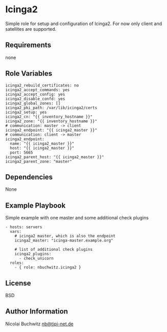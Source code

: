 Icinga2
=========

Simple role for setup and configuration of Icinga2. For now only client and satellites are supported.

Requirements
------------

none

Role Variables
--------------

```
icinga2_rebuild_certificates: no
icinga2_accept_commands: yes
icinga2_accept_config: yes
icinga2_disable_confd: yes
icinga2_global_zones: []
icinga2_pki_path: /var/lib/icinga2/certs
icinga2_setup: yes
icinga2_cn: "{{ inventory_hostname }}"
icinga2_zone: "{{ inventory_hostname }}"
# communication: master -> client
icinga2_endpoint: "{{ icinga2_master }}"
# communication: client -> master
icinga2_endpoint:
  name: "{{ icinga2_master }}"
  host: "{{ icinga2_master }}"
  port: 5665
icinga2_parent_host: "{{ icinga2_master }}"
icinga2_parent_zone: "master"
```

Dependencies
------------

None

Example Playbook
----------------

Simple example with one master and some additional check plugins

    - hosts: servers
      vars:
        # icinga2 master, which is also the endpoint
        icinga2_master: "icinga-master.example.org"

        # list of additional check plugins
        icinga2_plugins:
          - check_unicorn
      roles:
        - { role: nbuchwitz.icinga2 }


License
-------

BSD

Author Information
------------------

Nicolai Buchwitz <nb@tipi-net.de>
